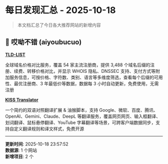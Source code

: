 # 每日发现汇总 - 2025-10-18

> 本文档汇总了今日各大推荐网站的新增内容

## 🔧 哎呦不错 (aiyoubucuo)

**[TLD-LIST](https://zh-hans.tld-list.com/)**
  
全球域名价格对比服务，覆盖 54 家主流注册商，提供 3,488 个域名后缀的注册、续费、转移价格对比，并显示 WHOIS 隐私、DNSSEC 支持、支付方式等附加服务信息，可按价格、字符数、类别、语言等多维度筛选，查看每个后缀的可用性、最优注册商、3 年最低价等数据，数据每 3 小时自动更新，免费使用，无需注册

**[KISS Translator](https://github.com/fishjar/kiss-translator)**
  
一个简约的双语对照翻译扩展 & 油猴脚本，支持 Google、微软、百度、腾讯、OpenAI、Gemini、Claude、DeepL 等翻译服务，覆盖网页网页、输入框翻译、划词翻译、鼠标悬停翻译、YouTube 字幕翻译等场景，可跨客户端数据同步，支持自定义翻译规则和译文样式，免费开源


---

**更新时间**: 2025-10-18 23:57:52  
**数据源**: 1 个网站  
**新增项目**: 2 个  

<!-- Generated by Daily News Aggregator -->
